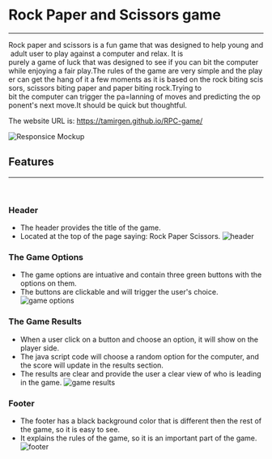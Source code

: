 # Rock Paper and Scissors game
------------------------------

Rock paper and scissors is a fun game that was designed to help young and adult user to play against a computer and relax. It is purely a game of luck that was designed to see if you can bit the computer while enjoying a fair play.The rules of the game are very simple and the player can get the hang of it a few moments as it is based on the rock biting scissors, scissors biting paper and paper biting rock.Trying to bit the computer can trigger the pa=lanning of moves and predicting the opponent's next move.It should be quick but thoughtful.

The website URL is: https://tamirgen.github.io/RPC-game/

![Responsice Mockup](https://github.com/tamirgen/RPC-game/blob/main/assets/media/RPC-AMI-PREVIEW.jpg?raw=true)

## Features
-----------
<br>

### Header

* The header provides the title of the game.
* Located at the top of the page saying: Rock Paper Scissors.
![header](https://github.com/tamirgen/RPC-game/blob/main/assets/media/RPC-HEADER-SS.jpg?raw=true)

### The Game Options

* The game options are intuative and contain three green buttons with the options on them.
* The buttons are clickable and will trigger the user's choice.
![game options](https://github.com/tamirgen/RPC-game/blob/main/assets/media/GAME%20OPTIONS-SS.jpg?raw=true)

### The Game Results

* When a user click on a button and choose an option, it will show on the player side.
* The java script code will choose a random option for the computer, and the score will update in the results section.
* The results are clear and provide the user a clear view of who is leading in the game.
![game results](https://github.com/tamirgen/RPC-game/blob/main/assets/media/GAME%20RESOULTS-SS.jpg?raw=true)

### Footer
* The footer has a black background color that is different then the rest of the game, so it is easy to see.
* It explains the rules of the game, so it is an important part of the game.
![footer](https://github.com/tamirgen/RPC-game/blob/main/assets/media/FOOTER%20RULES-SS.jpg?raw=true)


